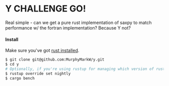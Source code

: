 # Y CHALLENGE GO!

Real simple - can we get a pure rust implementation of saxpy to match performance
w/ the fortran implementation? Because Y not?

#### Install

Make sure you've got [rust installed](https://www.rust-lang.org/en-US/install.html).

```bash
$ git clone git@github.com:MurphyMarkW/y.git
$ cd y
# Optionally, if you're using rustup for managing which version of rustc to use...
$ rustup override set nightly
$ cargo bench
```
